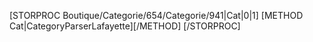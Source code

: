 [STORPROC Boutique/Categorie/654/Categorie/941|Cat|0|1]
    [METHOD Cat|CategoryParserLafayette][/METHOD]
[/STORPROC]
